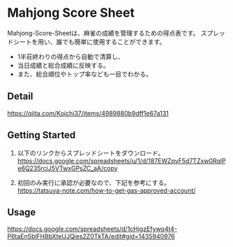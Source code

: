 # Mahjong Score Sheet
Mahjong-Score-Sheetは、麻雀の成績を管理するための得点表です。
スプレッドシートを用い、誰でも簡単に使用することができます。

- 1半荘終わりの得点から自動で清算し、
- 当日成績と総合成績に反映する。
- また、総合順位やトップ率なども一目でわかる。

## Detail
https://qiita.com/Koichi37/items/4989880b9dff1e67a131

## Getting Started
1. 以下のリンクからスプレッドシートをダウンロード。<br>
https://docs.google.com/spreadsheets/u/1/d/187EWZpvF5d7TZxw0RqlPe6Q235rciJ5VTwxGPsZC_aA/copy

2. 初回のみ実行に承認が必要なので、下記を参考にする。<br>
https://tatsuya-note.com/how-to-get-gas-approved-account/

## Usage
https://docs.google.com/spreadsheets/d/1cHjgzEfywq4t4-P6taEn5blFH8bXteUJQies2Z0TkTA/edit#gid=1435940976